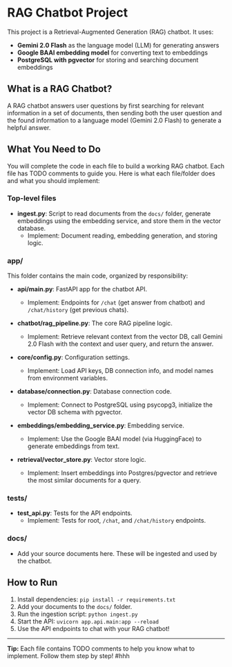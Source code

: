 
# RAG Chatbot Project

This project is a Retrieval-Augmented Generation (RAG) chatbot. It uses:
- **Gemini 2.0 Flash** as the language model (LLM) for generating answers
- **Google BAAI embedding model** for converting text to embeddings
- **PostgreSQL with pgvector** for storing and searching document embeddings

## What is a RAG Chatbot?
A RAG chatbot answers user questions by first searching for relevant information in a set of documents, then sending both the user question and the found information to a language model (Gemini 2.0 Flash) to generate a helpful answer.

## What You Need to Do
You will complete the code in each file to build a working RAG chatbot. Each file has TODO comments to guide you. Here is what each file/folder does and what you should implement:

### Top-level files
- **ingest.py**: Script to read documents from the `docs/` folder, generate embeddings using the embedding service, and store them in the vector database. 
	- Implement: Document reading, embedding generation, and storing logic.

### app/
This folder contains the main code, organized by responsibility:

- **api/main.py**: FastAPI app for the chatbot API.
	- Implement: Endpoints for `/chat` (get answer from chatbot) and `/chat/history` (get previous chats).

- **chatbot/rag_pipeline.py**: The core RAG pipeline logic.
	- Implement: Retrieve relevant context from the vector DB, call Gemini 2.0 Flash with the context and user query, and return the answer.

- **core/config.py**: Configuration settings.
	- Implement: Load API keys, DB connection info, and model names from environment variables.

- **database/connection.py**: Database connection code.
	- Implement: Connect to PostgreSQL using psycopg3, initialize the vector DB schema with pgvector.

- **embeddings/embedding_service.py**: Embedding service.
	- Implement: Use the Google BAAI model (via HuggingFace) to generate embeddings from text.

- **retrieval/vector_store.py**: Vector store logic.
	- Implement: Insert embeddings into Postgres/pgvector and retrieve the most similar documents for a query.

### tests/
- **test_api.py**: Tests for the API endpoints.
	- Implement: Tests for root, `/chat`, and `/chat/history` endpoints.

### docs/
- Add your source documents here. These will be ingested and used by the chatbot.

## How to Run
1. Install dependencies: `pip install -r requirements.txt`
2. Add your documents to the `docs/` folder.
3. Run the ingestion script: `python ingest.py`
4. Start the API: `uvicorn app.api.main:app --reload`
5. Use the API endpoints to chat with your RAG chatbot!

---
**Tip:** Each file contains TODO comments to help you know what to implement. Follow them step by step!
#hhh
